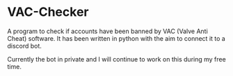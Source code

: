 # VAC-Checker
A program to check if accounts have been banned by VAC (Valve Anti Cheat) software. It has been written in python with the aim to connect it to a discord bot.

Currently the bot in private and I will continue to work on this during my free time.
